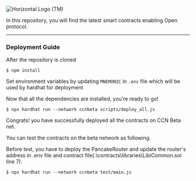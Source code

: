 ![Horizontal Logo (TM)](https://github.com/oort-tech/Huygens_smartcontract_101/assets/90715387/675970c2-5ecd-4132-a9f4-66460d5f2e03)

In this repository, you will find the latest smart contracts enabling Open protocol.

------


### Deployment Guide

After the repository is cloned

```
$ npm install
```
Set environment variables by updating `MNEMONIC` in `.env` file which will be used by hardhat for deployment

Now that all the dependencies are installed, you're ready to go!

```
$ npx hardhat run --network ccnbeta scripts/deploy_all.js
```
Congrats! you have successfully deployed all the contracts on CCN Beta net.

You can test the contracts on the beta network as following. 

Before test, you have to deploy the PancakeRouter and update the router's address in .env file and contract file(.\contracts\libraries\LibiCommon.sol line 7).
```
$ npx hardhat run --network ccnbeta test/main.js
```
